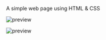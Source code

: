 A simple web page using HTML & CSS

![preview](https://user-images.githubusercontent.com/85480387/198868680-2ae4fb1e-603d-43f7-9566-56866ef7490d.jpg)

![preview](https://user-images.githubusercontent.com/85480387/198868693-7fc6d160-2527-4531-bc19-b8b71bc0d478.png)
